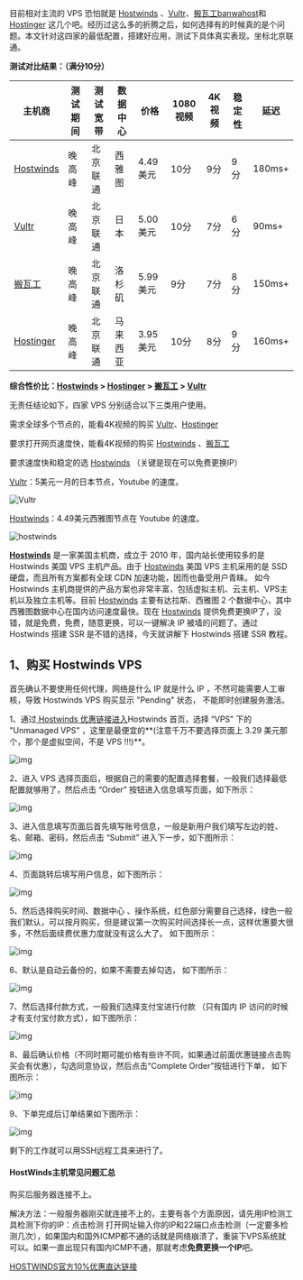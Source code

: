 目前相对主流的 VPS 恐怕就是 [Hostwinds](https://affiliates.hostwinds.com/hostwinds.php?id=7011&tid2=github&url=1224) 、[Vultr](https://www.vultr.com/?ref=8169047)、[搬瓦工banwahost](https://bwh88.net/aff.php?aff=54381&pid=94)和 [Hostinger](https://www.hostg.xyz/aff_c?offer_id=6&aff_id=18493&aff_sub=GitHub&url_id=39) 这几个吧。经历过这么多的折腾之后，如何选择有的时候真的是个问题。本文针对这四家的最低配置，搭建好应用，测试下具体真实表现。坐标北京联通。



**测试对比结果：（满分10分）**

| 主机商                                                       | 测试期间 | 测试宽带 | 数据中心 | 价格     | 1080视频 | 4K视频 | 稳定性 | 延迟   |
| ------------------------------------------------------------ | -------- | -------- | -------- | -------- | -------- | ------ | ------ | ------ |
| [Hostwinds](https://affiliates.hostwinds.com/hostwinds.php?id=7011&tid2=github&url=1224) | 晚高峰   | 北京联通 | 西雅图   | 4.49美元 | 10分     | 9分    | 9分    | 180ms+ |
| [Vultr](https://www.vultr.com/?ref=8169047)                  | 晚高峰   | 北京联通 | 日本     | 5.00美元 | 10分     | 7分    | 6分    | 90ms+  |
| [搬瓦工](https://bwh88.net/aff.php?aff=54381&pid=94)         | 晚高峰   | 北京联通 | 洛杉矶   | 5.99美元 | 9分      | 7分    | 8分    | 150ms+ |
| [Hostinger](https://www.hostg.xyz/aff_c?offer_id=6&aff_id=18493&aff_sub=GitHub&url_id=39) | 晚高峰   | 北京联通 | 马来西亚 | 3.95美元 | 10分     | 8分    | 9分    | 160ms+ |

**综合性价比：[Hostwinds](https://affiliates.hostwinds.com/hostwinds.php?id=7011&tid2=github&url=1224) > [Hostinger](https://www.hostg.xyz/aff_c?offer_id=6&aff_id=18493&aff_sub=GitHub&url_id=39) > [搬瓦工](https://bwh88.net/aff.php?aff=54381&pid=94) > [Vultr](https://www.vultr.com/?ref=8169047)**

无责任结论如下，四家 VPS 分别适合以下三类用户使用。

需求全球多个节点的，能看4K视频的购买 [Vultr](https://www.vultr.com/?ref=8169047)、[Hostinger](https://www.hostg.xyz/aff_c?offer_id=6&aff_id=18493&aff_sub=GitHub&url_id=39)

要求打开网页速度快，能看4K视频的购买 [Hostwinds](https://affiliates.hostwinds.com/hostwinds.php?id=7011&tid2=github&url=1224) 、[搬瓦工](https://bwh88.net/aff.php?aff=54381&pid=94)

要求速度快和稳定的选 [Hostwinds](https://affiliates.hostwinds.com/hostwinds.php?id=7011&tid2=github&url=1224) （关键是现在可以免费更换IP）

[Vultr](https://www.vultr.com/?ref=8169047)：5美元一月的日本节点，Youtube 的速度。

![Vultr](https://user-images.githubusercontent.com/58024702/70025473-27054f00-15d8-11ea-939e-b1c1ee1080de.jpg)

[Hostwinds](https://affiliates.hostwinds.com/hostwinds.php?id=7011&tid2=github&url=1224)：4.49美元西雅图节点在 Youtube 的速度。

![hostwinds](https://user-images.githubusercontent.com/58024702/70025482-2a003f80-15d8-11ea-96e2-9f84c3213ee7.jpg)



[**Hostwinds**](https://affiliates.hostwinds.com/hostwinds.php?id=7011&tid2=github&url=1216) 是一家美国主机商，成立于 2010 年，国内站长使用较多的是 Hostwinds 美国 VPS 主机产品。由于 [Hostwinds](https://affiliates.hostwinds.com/hostwinds.php?id=7011&tid2=github&url=1224) 美国 VPS 主机采用的是 SSD 硬盘，而且所有方案都有全球 CDN 加速功能，因而也备受用户青睐。 如今 Hostwinds 主机商提供的产品方案也非常丰富，包括虚拟主机、云主机、VPS主机以及独立主机等。目前 [Hostwinds](https://affiliates.hostwinds.com/hostwinds.php?id=7011&tid2=github&url=1216) 主要有达拉斯、西雅图 2 个数据中心，其中西雅图数据中心在国内访问速度最快。现在 [Hostwinds](https://affiliates.hostwinds.com/hostwinds.php?id=7011&tid2=github&url=1224) 提供免费更换IP了，没错，就是免费，免费，随意更换，可以一键解决 IP 被墙的问题了。通过 Hostwinds 搭建 SSR 是不错的选择，今天就讲解下 Hostwinds 搭建 SSR 教程。

## 1、购买 Hostwinds VPS

首先确认不要使用任何代理，网络是什么 IP 就是什么 IP ，不然可能需要人工审核，导致 Hostwinds VPS 购买显示 "Pending" 状态， 不能即时创建服务激活。

1、通过[ Hostwinds 优惠链接进入](https://affiliates.hostwinds.com/hostwinds.php?id=7011&tid2=github&url=1224)Hostwinds 首页，选择 “VPS” 下的 "Unmanaged VPS" ，这里是最便宜的**(注意千万不要选择页面上 3.29 美元那个，那个是虚拟空间，不是 VPS !!!)**。

![img](https://user-images.githubusercontent.com/52620310/62405902-216e0d00-b5d6-11e9-8361-a3a75797b52f.jpg)

2、进入 VPS 选择页面后，根据自己的需要的配置选择套餐，一般我们选择最低配置就够用了，然后点击 “Order” 按钮进入信息填写页面，如下所示：

![img](https://user-images.githubusercontent.com/52620310/62405905-27fc8480-b5d6-11e9-85d3-70c4f202ef17.jpg)

3、进入信息填写页面后首先填写账号信息，一般是新用户我们填写左边的姓、名、邮箱、密码，然后点击 “Submit” 进入下一步，如下图所示：

![img](https://user-images.githubusercontent.com/52620310/62405907-2cc13880-b5d6-11e9-8dd3-bca5e119f97d.jpg)

4、页面跳转后填写用户信息，如下图所示：

![img](https://user-images.githubusercontent.com/52620310/62405909-321e8300-b5d6-11e9-8efc-d25563e38ea1.jpg)

5、然后选择购买时间、数据中心 、操作系统，红色部分需要自己选择，绿色一般我们默认，可以按月购买，但是建议第一次购买时间选择长一点，这样优惠要大很多，不然后面续费优惠力度就没有这么大了。 如下图所示：

![img](https://user-images.githubusercontent.com/52620310/62405910-36e33700-b5d6-11e9-916a-21611cae95ba.jpg)

6、默认是自动云备份的，如果不需要去掉勾选， 如下图所示：

![img](https://user-images.githubusercontent.com/52620310/62405913-3c408180-b5d6-11e9-908d-d475887eda70.jpg)

7、然后选择付款方式，一般我们选择支付宝进行付款 （只有国内 IP 访问的时候才有支付宝付款方式），如下图所示：

![img](https://user-images.githubusercontent.com/52620310/62405915-406c9f00-b5d6-11e9-90d8-7eed10538637.jpg)

8、最后确认价格（不同时期可能价格有些许不同，如果通过前面优惠链接点击购买会有优惠），勾选同意协议，然后点击“Complete Order”按钮进行下单， 如下图所示：

![img](https://user-images.githubusercontent.com/52620310/62405916-4498bc80-b5d6-11e9-8ecd-77d1f9587e94.jpg)

9、下单完成后订单结果如下图所示：

![img](https://user-images.githubusercontent.com/52620310/62405918-482c4380-b5d6-11e9-970d-4fce99d5d1e6.jpg)

剩下的工作就可以用SSH远程工具来进行了。



#### HostWinds主机常见问题汇总

购买后服务器连接不上。

解决方法：一般服务器刚买就连接不上的，主要有各个方面原因，请先用IP检测工具检测下你的IP：点击检测 打开网址输入你的IP和22端口点击检测（一定要多检测几次），如果国内和国外ICMP都不通的话就是网络崩溃了，重装下VPS系统就可以。如果一直出现只有国内ICMP不通，那就考虑**免费更换一个IP**吧。

[HOSTWINDS官方10%优惠直达链接](https://affiliates.hostwinds.com/hostwinds.php?id=7011&tid2=github&url=1224)